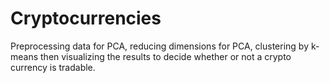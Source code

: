 # Cryptocurrencies

Preprocessing data for PCA, reducing dimensions for PCA, clustering by k-means then visualizing the results to decide whether or not a crypto currency is tradable.
